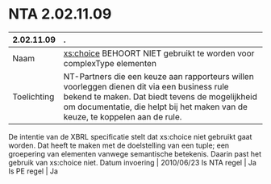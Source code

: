 # NTA 2.02.11.09

 2.02.11.09 | . 
 :--- | :--- 
 Naam | <xs:choice> BEHOORT NIET gebruikt te worden voor complexType elementen 
 Toelichting | NT-Partners die een keuze aan rapporteurs willen voorleggen dienen dit via een business rule bekend te maken. Dat biedt tevens de mogelijkheid om documentatie, die helpt bij het maken van de keuze, te koppelen aan de rule.
De intentie van de XBRL specificatie stelt dat xs:choice niet gebruikt gaat worden. Dat heeft te maken met de doelstelling van een tuple; een groepering van elementen vanwege semantische betekenis. Daarin past het gebruik van xs:choice niet. 
 Datum invoering | 2010/06/23 
 Is NTA regel | Ja 
 Is PE regel | Ja 
